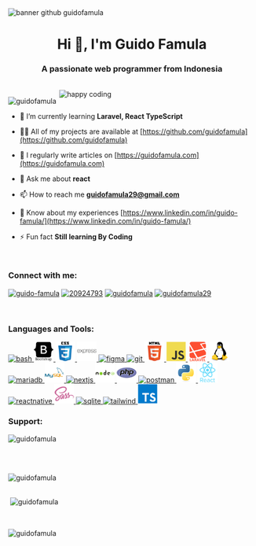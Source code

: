 <img align="center" title="Github Banner Guido" alt="banner github guidofamula" width="1000" src="https://media-exp1.licdn.com/dms/image/D5616AQFBROeKyb2cqg/profile-displaybackgroundimage-shrink_200_800/0/1670185340689?e=2147483647&v=beta&t=JBJpQQuflyGtT-sjgNNfPVhHAITDXinM36EcAG9YkLo" />

<h1 align="center">Hi 👋, I'm Guido Famula</h1>
<h3 align="center">A passionate web programmer from Indonesia</h3><br/>

<img align="right" alt="happy coding" width="400" src="https://i.pinimg.com/originals/f8/41/ac/f841ac2befaedda240c55a06b23b33ec.gif" />

<p align="left"> <img src="https://komarev.com/ghpvc/?username=guidofamula&label=Profile%20views&color=0e75b6&style=flat" alt="guidofamula" /> </p>

- 🌱 I’m currently learning **Laravel, React TypeScript**

- 👨‍💻 All of my projects are available at [https://github.com/guidofamula](https://github.com/guidofamula)

- 📝 I regularly write articles on [https://guidofamula.com](https://guidofamula.com)

- 💬 Ask me about **react**

- 📫 How to reach me **guidofamula29@gmail.com**

- 📄 Know about my experiences [https://www.linkedin.com/in/guido-famula/](https://www.linkedin.com/in/guido-famula/)

- ⚡ Fun fact **Still learning By Coding**

<br/><h3 align="left">Connect with me:</h3>
<p align="left">
<a href="https://linkedin.com/in/guido-famula" target="blank"><img align="center" src="https://raw.githubusercontent.com/rahuldkjain/github-profile-readme-generator/master/src/images/icons/Social/linked-in-alt.svg" alt="guido-famula" height="30" width="40" /></a>
<a href="https://stackoverflow.com/users/20924793" target="blank"><img align="center" src="https://raw.githubusercontent.com/rahuldkjain/github-profile-readme-generator/master/src/images/icons/Social/stack-overflow.svg" alt="20924793" height="30" width="40" /></a>
<a href="https://instagram.com/guidofamula" target="blank"><img align="center" src="https://raw.githubusercontent.com/rahuldkjain/github-profile-readme-generator/master/src/images/icons/Social/instagram.svg" alt="guidofamula" height="30" width="40" /></a>
<a href="https://www.youtube.com/c/guidofamula29" target="blank"><img align="center" src="https://raw.githubusercontent.com/rahuldkjain/github-profile-readme-generator/master/src/images/icons/Social/youtube.svg" alt="guidofamula29" height="30" width="40" /></a>
</p>

<br/><h3 align="left">Languages and Tools:</h3>
<p align="left"> <a href="https://www.gnu.org/software/bash/" target="_blank" rel="noreferrer"> <img src="https://www.vectorlogo.zone/logos/gnu_bash/gnu_bash-icon.svg" alt="bash" width="40" height="40"/> </a> <a href="https://getbootstrap.com" target="_blank" rel="noreferrer"> <img src="https://raw.githubusercontent.com/devicons/devicon/master/icons/bootstrap/bootstrap-plain-wordmark.svg" alt="bootstrap" width="40" height="40"/> </a> <a href="https://www.w3schools.com/css/" target="_blank" rel="noreferrer"> <img src="https://raw.githubusercontent.com/devicons/devicon/master/icons/css3/css3-original-wordmark.svg" alt="css3" width="40" height="40"/> </a> <a href="https://expressjs.com" target="_blank" rel="noreferrer"> <img src="https://raw.githubusercontent.com/devicons/devicon/master/icons/express/express-original-wordmark.svg" alt="express" width="40" height="40"/> </a> <a href="https://www.figma.com/" target="_blank" rel="noreferrer"> <img src="https://www.vectorlogo.zone/logos/figma/figma-icon.svg" alt="figma" width="40" height="40"/> </a> <a href="https://git-scm.com/" target="_blank" rel="noreferrer"> <img src="https://www.vectorlogo.zone/logos/git-scm/git-scm-icon.svg" alt="git" width="40" height="40"/> </a> <a href="https://www.w3.org/html/" target="_blank" rel="noreferrer"> <img src="https://raw.githubusercontent.com/devicons/devicon/master/icons/html5/html5-original-wordmark.svg" alt="html5" width="40" height="40"/> </a> <a href="https://developer.mozilla.org/en-US/docs/Web/JavaScript" target="_blank" rel="noreferrer"> <img src="https://raw.githubusercontent.com/devicons/devicon/master/icons/javascript/javascript-original.svg" alt="javascript" width="40" height="40"/> </a> <a href="https://laravel.com/" target="_blank" rel="noreferrer"> <img src="https://raw.githubusercontent.com/devicons/devicon/master/icons/laravel/laravel-plain-wordmark.svg" alt="laravel" width="40" height="40"/> </a> <a href="https://www.linux.org/" target="_blank" rel="noreferrer"> <img src="https://raw.githubusercontent.com/devicons/devicon/master/icons/linux/linux-original.svg" alt="linux" width="40" height="40"/> </a> <a href="https://mariadb.org/" target="_blank" rel="noreferrer"> <img src="https://www.vectorlogo.zone/logos/mariadb/mariadb-icon.svg" alt="mariadb" width="40" height="40"/> </a> <a href="https://www.mysql.com/" target="_blank" rel="noreferrer"> <img src="https://raw.githubusercontent.com/devicons/devicon/master/icons/mysql/mysql-original-wordmark.svg" alt="mysql" width="40" height="40"/> </a> <a href="https://nextjs.org/" target="_blank" rel="noreferrer"> <img src="https://cdn.worldvectorlogo.com/logos/nextjs-2.svg" alt="nextjs" width="40" height="40"/> </a> <a href="https://nodejs.org" target="_blank" rel="noreferrer"> <img src="https://raw.githubusercontent.com/devicons/devicon/master/icons/nodejs/nodejs-original-wordmark.svg" alt="nodejs" width="40" height="40"/> </a> <a href="https://www.php.net" target="_blank" rel="noreferrer"> <img src="https://raw.githubusercontent.com/devicons/devicon/master/icons/php/php-original.svg" alt="php" width="40" height="40"/> </a> <a href="https://postman.com" target="_blank" rel="noreferrer"> <img src="https://www.vectorlogo.zone/logos/getpostman/getpostman-icon.svg" alt="postman" width="40" height="40"/> </a> <a href="https://www.python.org" target="_blank" rel="noreferrer"> <img src="https://raw.githubusercontent.com/devicons/devicon/master/icons/python/python-original.svg" alt="python" width="40" height="40"/> </a> <a href="https://reactjs.org/" target="_blank" rel="noreferrer"> <img src="https://raw.githubusercontent.com/devicons/devicon/master/icons/react/react-original-wordmark.svg" alt="react" width="40" height="40"/> </a> <a href="https://reactnative.dev/" target="_blank" rel="noreferrer"> <img src="https://reactnative.dev/img/header_logo.svg" alt="reactnative" width="40" height="40"/> </a> <a href="https://sass-lang.com" target="_blank" rel="noreferrer"> <img src="https://raw.githubusercontent.com/devicons/devicon/master/icons/sass/sass-original.svg" alt="sass" width="40" height="40"/> </a> <a href="https://www.sqlite.org/" target="_blank" rel="noreferrer"> <img src="https://www.vectorlogo.zone/logos/sqlite/sqlite-icon.svg" alt="sqlite" width="40" height="40"/> </a> <a href="https://tailwindcss.com/" target="_blank" rel="noreferrer"> <img src="https://www.vectorlogo.zone/logos/tailwindcss/tailwindcss-icon.svg" alt="tailwind" width="40" height="40"/> </a> <a href="https://www.typescriptlang.org/" target="_blank" rel="noreferrer"> <img src="https://raw.githubusercontent.com/devicons/devicon/master/icons/typescript/typescript-original.svg" alt="typescript" width="40" height="40"/> </a> </p>

<h3 align="left">Support:</h3>
<p><a href="https://www.buymeacoffee.com/guidofamula"> <img align="left" src="https://cdn.buymeacoffee.com/buttons/v2/default-yellow.png" height="50" width="210" alt="guidofamula" /></a></p><br><br>

<br/><p><img align="left" src="https://github-readme-stats.vercel.app/api/top-langs?username=guidofamula&show_icons=true&locale=en&layout=compact" alt="guidofamula" /></p>

<br/><br/><p>&nbsp;<img align="center" src="https://github-readme-stats.vercel.app/api?username=guidofamula&show_icons=true&locale=en" alt="guidofamula" /></p>

<br/><p><img align="center" src="https://github-readme-streak-stats.herokuapp.com/?user=guidofamula&" alt="guidofamula" /></p>

